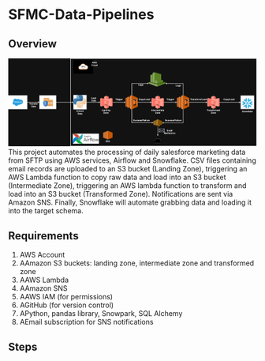 # SFMC-Data-Pipelines

## Overview
![image](https://github.com/Ryan-FanZhang/SFMC-Data-Pipelines/blob/e37df51a8b7b7b7eb5cef2f5a0776c83a6cdbbfd/Airflow-pieplines.png)
This project automates the processing of daily salesforce marketing data from SFTP using AWS services, Airflow and Snowflake. CSV files containing email records are uploaded to an S3 bucket (Landing Zone), triggering an AWS Lambda function to copy raw data and load into an S3 bucket (Intermediate Zone), triggering an AWS lambda function to transform and load into an S3 bucket (Transformed Zone). Notifications are sent via Amazon SNS. 
Finally, Snowflake will automate grabbing data and loading it into the target schema.

## Requirements
<ol>
<li>AWS Account</li>
<li>AAmazon S3 buckets: landing zone, intermediate zone and transformed zone</li>
<li>AAWS Lambda</li>
<li>AAmazon SNS</li>
<li>AAWS IAM (for permissions)</li>
<li>AGitHub (for version control)</li>
<li>APython, pandas library, Snowpark, SQL Alchemy</li>
<li>AEmail subscription for SNS notifications</li>
</ol>

## Steps

